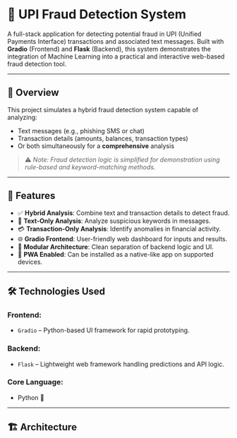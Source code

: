 # 💸 UPI Fraud Detection System

A full-stack application for detecting potential fraud in UPI (Unified Payments Interface) transactions and associated text messages. Built with **Gradio** (Frontend) and **Flask** (Backend), this system demonstrates the integration of Machine Learning into a practical and interactive web-based fraud detection tool.

---

## 🚀 Overview

This project simulates a hybrid fraud detection system capable of analyzing:
- Text messages (e.g., phishing SMS or chat)
- Transaction details (amounts, balances, transaction types)
- Or both simultaneously for a **comprehensive** analysis

> ⚠️ *Note: Fraud detection logic is simplified for demonstration using rule-based and keyword-matching methods.*

---

## 🧠 Features

- ✅ **Hybrid Analysis**: Combine text and transaction details to detect fraud.
- 📝 **Text-Only Analysis**: Analyze suspicious keywords in messages.
- 💳 **Transaction-Only Analysis**: Identify anomalies in financial activity.
- 🌐 **Gradio Frontend**: User-friendly web dashboard for inputs and results.
- 🧱 **Modular Architecture**: Clean separation of backend logic and UI.
- 📲 **PWA Enabled**: Can be installed as a native-like app on supported devices.

---

## 🛠️ Technologies Used

### Frontend:
- `Gradio` – Python-based UI framework for rapid prototyping.

### Backend:
- `Flask` – Lightweight web framework handling predictions and API logic.

### Core Language:
- Python 🐍

---

## 🏗️ Architecture

